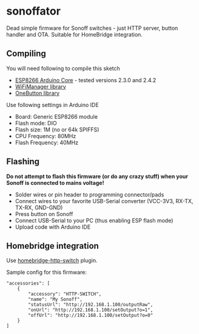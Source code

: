 # sonoffator

Dead simple firmware for Sonoff switches - just HTTP server, button handler and OTA. Suitable for HomeBridge integration.

## Compiling

You will need following to compile this sketch

* [ESP8266 Arduino Core](https://github.com/esp8266/Arduino) - tested versions 2.3.0 and 2.4.2
* [WiFiManager library](https://github.com/tzapu/WiFiManager)
* [OneButton library](https://github.com/mathertel/OneButton)

Use following settings in Arduino IDE

* Board: Generic ESP8266 module
* Flash mode: DIO
* Flash size: 1M (no or 64k SPIFFS)
* CPU Frequency: 80MHz
* Flash Frequency: 40MHz

## Flashing

**Do not attempt to flash this firmware (or do any crazy stuff) when your Sonoff is connected to mains voltage!**

* Solder wires or pin header to programming connector/pads
* Connect wires to your favorite USB-Serial converter (VCC-3V3, RX-TX, TX-RX, GND-GND)
* Press button on Sonoff
* Connect USB-Serial to your PC (thus enabling ESP flash mode)
* Upload code with Arduino IDE

## Homebridge integration

Use [homebridge-http-switch](https://github.com/Supereg/homebridge-http-switch) plugin.

Sample config for this firmware:

```
"accessories": [
    {
        "accessory": "HTTP-SWITCH",
        "name": "My Sonoff",
        "statusUrl": "http://192.168.1.100/outputRaw",
        "onUrl": "http://192.168.1.100/setOutput?o=1",
        "offUrl": "http://192.168.1.100/setOutput?o=0"
    }
]
```
